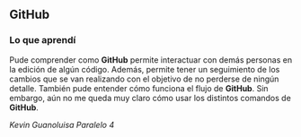  ## GitHub
### Lo que aprendí

Pude comprender como **GitHub** permite interactuar con demás personas en la edición de algún código. Además, permite tener un seguimiento de los cambios que se van realizando con el objetivo de no perderse de ningún detalle. También pude entender cómo funciona el flujo de **GitHub**. Sin embargo, aún no me queda muy claro cómo usar los distintos comandos de **GitHub**.

*Kevin Guanoluisa
Paralelo 4*
